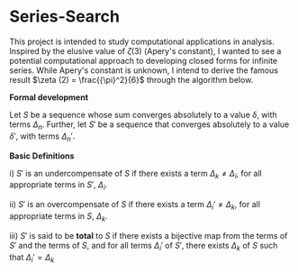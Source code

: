 # Series-Search

This project is intended to study computational applications in analysis. Inspired by the elusive value of $\zeta (3)$ (Apery's constant), I wanted to see a potential computational approach to developing closed forms for infinite series. While Apery's constant is unknown, I intend to derive the famous result $\zeta (2) = \frac{{\pi}^2}{6}$ through the algorithm below. 

**Formal development**

Let $S$ be a sequence whose sum converges absolutely to a value $\delta$, with terms $\Delta_n$. Further, let $S'$ be a sequence that converges absolutely to a value $\delta'$, with terms $\Delta_n'$. 

**Basic Definitions**

i) $S'$ is an undercompensate of $S$ if there exists a term $\Delta_k \neq \Delta_i$, for all appropriate terms in $S'$, $\Delta_i$.

ii) $S'$ is an overcompensate of $S$ if there exists a term $\Delta_i' \neq \Delta_k$, for all appropriate terms in $S$, $\Delta_k$.

iii) $S'$ is said to be **total** to $S$ if there exists a bijective map from the terms of $S'$ and the terms of $S$, and for all terms $\Delta_i'$ of $S'$, there exists $\Delta_k$ of $S$ such that $\Delta_i' = \Delta_k$
